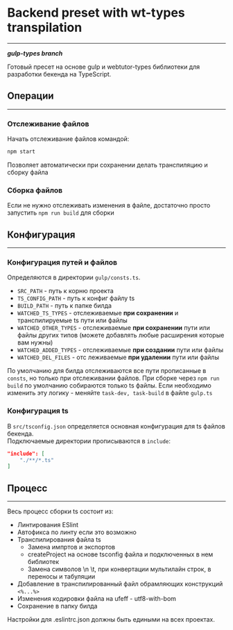 # Backend preset with wt-types transpilation
___
***gulp-types branch***

Готовый пресет на основе gulp и webtutor-types библиотеки для разработки бекенда на TypeScript.

## Операции
___
### Отслеживание файлов
Начать отслеживание файлов командой:

```bash
npm start
```
Позволяет автоматически при сохранении делать транспиляцию и сборку файла

### Сборка файлов
Если не нужно отслеживать изменения в файле, достаточно просто запустить ```npm run build``` для сборки

## Конфигурация
___

### Конфигурация путей и файлов
Определяются в директории ``gulp/consts.ts``.  
- ``SRC_PATH`` - путь к корню проекта
- ``TS_CONFIG_PATH`` - путь к конфиг файлу ts
- ``BUILD_PATH`` - путь к папке билда
- ``WATCHED_TS_TYPES`` - отслеживаемые **при сохранении** и транспилируемые ts пути или файлы
- ``WATCHED_OTHER_TYPES`` - отслеживаемые **при сохранении** пути или файлы других типов (можете добавлять любые расширения которые вам нужны)
- ``WATCHED_ADDED_TYPES`` - отслеживаемые **при создании** пути или файлы
- ``WATCHED_DEL_FILES`` - отс леживаемые **при удалении** пути или файлы

По умолчанию для билда отслеживаются все пути прописанные в ``consts``, но только при отслеживании файлов. При сборке через ``npm run build`` по умолчанию собираются только ts файлы. Если необходимо изменить эту логику - меняйте ``task-dev, task-build`` в файле ``gulp.ts``

### Конфигурация ts

В ``src/tsconfig.json`` определяется основная конфигурация для ts файлов бекенда.<br/>
Подключаемые директории прописываются в ``include``:
```json
"include": [
	"./**/*.ts"
]
```

## Процесс
___
Весь процесс сборки ts состоит из:   
- Линтирования ESlint
- Автофикса по линту если это возможно
- Транспилирования файла ts
	- Замена импртов и экспортов
	- createProject на основе tsconfig файла и подключенных в нем библиотек
	- Замена символов \n \t, при конвертации мультилайн строк, в переносы и табуляции
- Добавление в транспилированный файл обрамляющих конструкций ``<%...%>``
- Изменения кодировки файла на ufeff - utf8-with-bom
- Сохранение в папку билда

Настройки для .eslintrc.json должны быть едиными на всех проектах.

